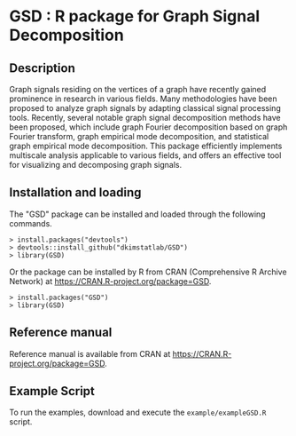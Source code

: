 # GSD : R package for Graph Signal Decomposition

## Description
Graph signals residing on the vertices of a graph have recently gained prominence in research in various fields. Many methodologies have been proposed to analyze graph signals by adapting classical signal processing tools. Recently, several notable graph signal decomposition methods have been proposed, which include graph Fourier decomposition based on graph Fourier transform, graph empirical mode decomposition, and statistical graph empirical mode decomposition. This package efficiently implements multiscale analysis applicable to various fields, and offers an effective tool for visualizing and decomposing graph signals.

## Installation and loading
The "GSD" package can be installed and loaded through the following commands.
```
> install.packages("devtools")
> devtools::install_github("dkimstatlab/GSD")
> library(GSD)
```
Or the package can be installed by R from CRAN (Comprehensive R Archive Network) at https://CRAN.R-project.org/package=GSD.
```
> install.packages("GSD")
> library(GSD)
```  

 ## Reference manual
Reference manual is available from CRAN at https://CRAN.R-project.org/package=GSD.

## Example Script
To run the examples, download and execute the `example/exampleGSD.R` script.
